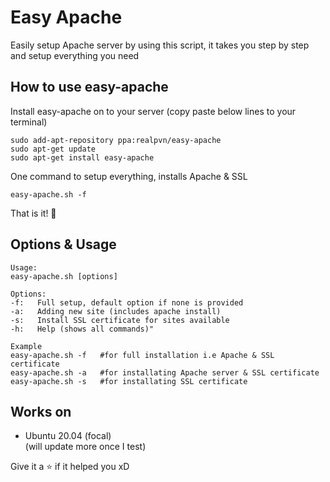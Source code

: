 # Easy Apache
Easily setup Apache server by using this script, it takes you step by step and setup everything you need

## How to use easy-apache
Install easy-apache on to your server (copy paste below lines to your terminal)
```
sudo add-apt-repository ppa:realpvn/easy-apache
sudo apt-get update
sudo apt-get install easy-apache
```

One command to setup everything, installs Apache & SSL
```
easy-apache.sh -f
```
That is it! 🤩
  
  
## Options & Usage
```
Usage:
easy-apache.sh [options]

Options:
-f:   Full setup, default option if none is provided
-a:   Adding new site (includes apache install)
-s:   Install SSL certificate for sites available
-h:   Help (shows all commands)"

Example
easy-apache.sh -f   #for full installation i.e Apache & SSL certificate
easy-apache.sh -a   #for installating Apache server & SSL certificate
easy-apache.sh -s   #for installating SSL certificate
```


## Works on
- Ubuntu 20.04 (focal)  
(will update more once I test)

Give it a ⭐ if it helped you xD
